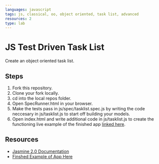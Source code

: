 ```yaml
---
languages: javascript
tags: js, classical, oo, object oriented, task list, advanced
resources: 2
type: lab
---
```


# JS Test Driven Task List

Create an object oriented task list.

## Steps

1. Fork this repository.
2. Clone your fork locally.
3. cd into the local repos folder.
4. Open SpecRunner.html in your browser.
5. Make the tests pass in js/spec/tasklist.spec.js by writing the code neccesary in js/tasklist.js to start off building your models.
6. Open index.html and write additional code in js/tasklist.js to create the functioning live example of the finished app [linked here](#).

## Resources

 * [Jasmine 2.0 Documentation](http://jasmine.github.io/2.0/introduction.html)
 * [Finshed Example of App Here](#)